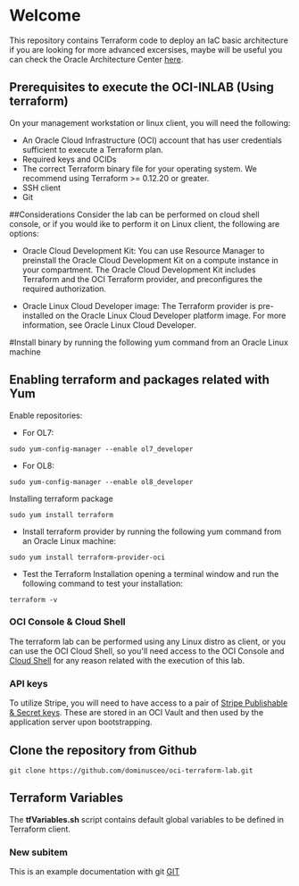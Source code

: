# Welcome
This repository contains Terraform code to deploy an IaC basic architecture
if you are looking for more advanced excersises, maybe will be useful you
can check the Oracle Architecture Center [here]().

## Prerequisites to execute the OCI-INLAB (Using terraform)
On your management workstation or linux client, you will need the following:
* An Oracle Cloud Infrastructure (OCI) account that has user credentials sufficient to execute a Terraform plan.
* Required keys and OCIDs 
* The correct Terraform binary file for your operating system. We recommend using Terraform >= 0.12.20 or greater.
* SSH client
* Git
	
##Considerations
Consider the lab can be performed on cloud shell console, or if you would ike to perform it on Linux client, the following are options:

* Oracle Cloud Development Kit: You can use Resource Manager to preinstall the Oracle Cloud Development Kit on a compute instance in your compartment. The Oracle Cloud Development Kit includes Terraform and the OCI Terraform provider, and preconfigures the required authorization.

* Oracle Linux Cloud Developer image: The Terraform provider is pre-installed on the Oracle Linux Cloud Developer platform image. For more information, see Oracle Linux Cloud Developer.
	
#Install binary by running the following yum command from an Oracle Linux machine
## Enabling terraform and packages related with Yum

Enable repositories:
* For OL7:
``` 
sudo yum-config-manager --enable ol7_developer
```
* For OL8:
```
sudo yum-config-manager --enable ol8_developer

```
Installing terraform package
```
sudo yum install terraform
```
* Install terraform provider by running the following yum command from an Oracle Linux machine:
```
sudo yum install terraform-provider-oci
```	
* Test the Terraform Installation opening a terminal window and run the following command to test your installation:
```
terraform -v
```
### OCI Console & Cloud Shell
The terraform lab can be performed using any Linux distro as client, or you can use the OCI Cloud Shell, so you'll need
access to the OCI Console and [Cloud Shell](https://docs.cloud.oracle.com/en-us/iaas/Content/API/Concepts/cloudshellintro.htm) for any reason related with the execution of this lab.

### API keys
To utilize Stripe, you will need to have access to a pair of [Stripe Publishable & Secret keys](https://stripe.com/docs/keys).
These are stored in an OCI Vault and then used by the application server upon bootstrapping.

## Clone the repository from Github

```
git clone https://github.com/dominusceo/oci-terraform-lab.git
```


## Terraform Variables
The **tfVariables.sh** script contains default global variables to be defined in Terraform client.
### New subitem
This is an example documentation with git  [GIT](https://wazuh.com/)

